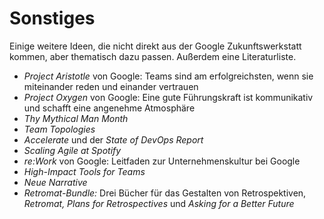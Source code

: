 # Sonstiges

Einige weitere Ideen, die nicht direkt aus der Google Zukunftswerkstatt kommen, aber thematisch dazu passen. Außerdem eine Literaturliste.

- *Project Aristotle* von Google: Teams sind am erfolgreichsten, wenn sie miteinander reden und einander vertrauen
- *Project Oxygen* von Google: Eine gute Führungskraft ist kommunikativ und schafft eine angenehme Atmosphäre
- *Thy Mythical Man Month*
- *Team Topologies*
- *Accelerate* und der *State of DevOps Report*
- *Scaling Agile at Spotify*
- *re:Work* von Google: Leitfaden zur Unternehmenskultur bei Google
- *High-Impact Tools for Teams*
- *Neue Narrative*
- *Retromat-Bundle:* Drei Bücher für das Gestalten von Retrospektiven, *Retromat, Plans for Retrospectives* und *Asking for a Better Future*